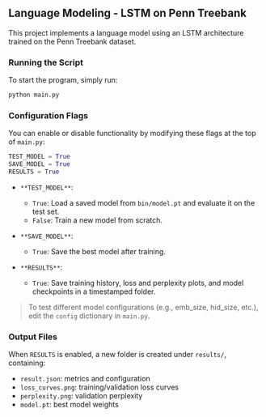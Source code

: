 ## Language Modeling - LSTM on Penn Treebank

This project implements a language model using an LSTM architecture trained on the Penn Treebank dataset.

### Running the Script

To start the program, simply run:

```bash
python main.py
```

### Configuration Flags

You can enable or disable functionality by modifying these flags at the top of `main.py`:

```python
TEST_MODEL = True
SAVE_MODEL = True
RESULTS = True
```

- `**TEST_MODEL**`:  
  - `True`: Load a saved model from `bin/model.pt` and evaluate it on the test set.  
  - `False`: Train a new model from scratch.

- `**SAVE_MODEL**`:  
  - `True`: Save the best model after training.

- `**RESULTS**`:  
  - `True`: Save training history, loss and perplexity plots, and model checkpoints in a timestamped folder.

> To test different model configurations (e.g., emb_size, hid_size, etc.), edit the `config` dictionary in `main.py`.

### Output Files

When `RESULTS` is enabled, a new folder is created under `results/`, containing:
- `result.json`: metrics and configuration
- `loss_curves.png`: training/validation loss curves
- `perplexity.png`: validation perplexity
- `model.pt`: best model weights
